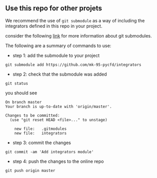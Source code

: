 ##  Use this repo for other projets

We recommend the use of `git submodule` as a way of including the integrators defined in this repo in your project.

consider the following [link](https://git-scm.com/book/en/v2/Git-Tools-Submodules) for more information about git submodules.

The following are a summary of commands to use:
* step 1: add the submodule to your project
```commandline
git submodule add https://github.com/mk-95-pycfd/integrators
```
* step 2: check that the submodule was added 
```
git status 
```
you should see 
```
On branch master
Your branch is up-to-date with 'origin/master'.

Changes to be committed:
  (use "git reset HEAD <file>..." to unstage)

	new file:   .gitmodules
	new file:   integrators
```

* step 3: commit the changes
```commandline
git commit -am 'Add integrators module'
```

* step 4: push the changes to the online repo
```commandline
git push origin master
```
